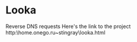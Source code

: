 # Looka
Reverse DNS requests
Here's the link to the project
http:\\home.onego.ru\~stingray\looka.html
